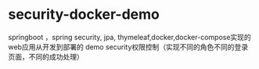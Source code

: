 # security-docker-demo
springboot ，spring security, jpa, thymeleaf,docker,docker-compose实现的web应用从开发到部署的 demo
security权限控制（实现不同的角色不同的登录页面，不同的成功处理）